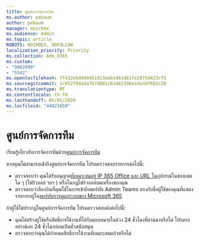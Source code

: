 ```yaml
---
title: ศูนย์การจัดการทีม
ms.author: pebaum
author: pebaum
manager: mnirkhe
ms.audience: Admin
ms.topic: article
ROBOTS: NOINDEX, NOFOLLOW
localization_priority: Priority
ms.collection: Adm_O365
ms.custom:
- "9002890"
- "5542"
ms.openlocfilehash: ff432ebd048451d13aab1461d61fe2075d423cf5
ms.sourcegitcommit: 1c052f8dada7b7d081c61462396e1de3df682c28
ms.translationtype: MT
ms.contentlocale: th-TH
ms.lasthandoff: 05/05/2020
ms.locfileid: "44021658"
---
```

# <a name="teams-admin-center"></a>ศูนย์การจัดการทีม

เรียนรู้เกี่ยวกับการจัดการทีมด้วย[ศูนย์การจัดการทีม](https://docs.microsoft.com/microsoftteams/manage-teams-skypeforbusiness-admin-center)

หากคุณไม่สามารถเข้าถึงศูนย์การจัดการทีม โปรดตรวจสอบรายการต่อไปนี้:

- ตรวจสอบว่า คุณได้รับอนุญาต[ที่เหมาะสมอยู่ IP 365 Office และ URL ใน](https://docs.microsoft.com/Office365/Enterprise/office-365-ip-web-service)อุปกรณ์ในขอบเขตใด ๆ (ไฟร์วอลล์ ฯลฯ ) หรือในกฎไฟร์วอลล์บนเครื่องของคุณ
- ตรวจสอบว่าล็อกอินที่คุณใช้ในการเข้าถึงพอร์ทัล Admin Teams ตรงกับชื่อผู้ใช้ของคุณที่แสดงรายการอยู่ใน[พอร์ทัลการดูแลระบบของ Microsoft 365](https://admin.microsoft.com/Adminportal/Home?source=applauncher#/users)

ถ้าผู้ใช้ไม่ปรากฏในศูนย์การจัดการทีม โปรดตรวจสอบดังต่อไปนี้:

- คุณได้สร้างผู้ใช้หรือสิทธิ์การใช้งานที่ได้รับมอบหมายในช่วง 24 ชั่วโมงที่ผ่านมาหรือไม่ โปรดรออย่างน้อย 24 ชั่วโมงก่อนเปิดตั๋วสนับสนุน
- ตรวจสอบว่าคุณได้กําหนดสิทธิ์การใช้งานที่เหมาะสมแล้วหรือไม่ 
